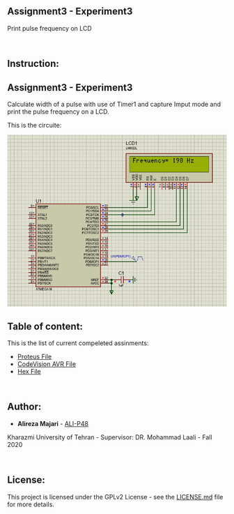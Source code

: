 ## Assignment3 - Experiment3
Print pulse frequency on LCD

‌
## Instruction:
## Assignment3 - Experiment3
Calculate width of a pulse with use of Timer1 and capture Imput mode and print the pulse frequency on a LCD.

This is the circuite:

![](https://github.com/ALI-P48/MicroprocessorLab/blob/main/Assignment3-LCDs/Experiment3/Pictures/Circuit.jpg)



## Table of content:

This is the list of current compeleted assinments:
* [Proteus File](https://github.com/ALI-P48/MicroprocessorLab/blob/main/Assignment3-LCDs/Experiment3/Proteus/LCDsExp3.pdsprj)
* [CodeVision AVR File](https://github.com/ALI-P48/MicroprocessorLab/blob/main/Assignment3-LCDs/Experiment3/AVR/LCDsExp3.prj) 
* [Hex File](https://github.com/ALI-P48/MicroprocessorLab/blob/main/Assignment3-LCDs/Experiment3/AVR/Debug/Exe/LCDsExp3.hex) 


‌
## Author:

* **Alireza Majari** - [ALI-P48](https://github.com/ALI-P48)

Kharazmi University of Tehran - Supervisor: DR. Mohammad Laali - Fall 2020


‌
## License:

This project is licensed under the GPLv2 License - see the [LICENSE.md](https://github.com/ALI-P48/MicroprocessorLab/blob/main/LICENSE) file for more details.
